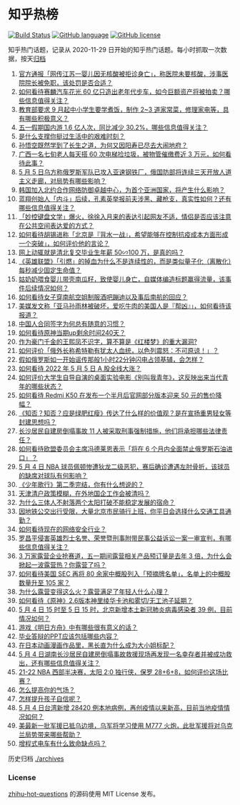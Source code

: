 # 知乎热榜
[![Build Status](https://github.com/ToWeLong/zhihu-hot-questions/workflows/CI/badge.svg)](https://github.com/ToWeLong/zhihu-hot-questions/actions)
[![GitHub language](https://img.shields.io/badge/language-golang-orange.svg)](https://golang.org/)
[![GitHub license](https://img.shields.io/github/license/ToWeLong/zhihu-hot-questions)](https://github.com/ToWeLong/zhihu-hot-questions/blob/main/LICENSE)

知乎热门话题，记录从 2020-11-29 日开始的知乎热门话题。每小时抓取一次数据，按天[归档](./archives)

<!-- BEGIN -->

1. [官方通报「网传江苏一婴儿因无核酸被拒诊身亡」，称医院未要核酸，涉事医院院长被免职，该处罚是否合适？](https://www.zhihu.com/question/531404233)
1. [如何看待赛麟汽车花光 60 亿只造出老年代步车，如今巨额资产将被拍卖？哪些信息值得关注？](https://www.zhihu.com/question/531201205)
1. [教育部要求 9 月起中小学生要学煮饭，制作 2~3 道家常菜，修理家电等，具有哪些积极意义？](https://www.zhihu.com/question/531443999)
1. [五一假期国内游 1.6 亿人次，同比减少 30.2%，哪些信息值得关注？](https://www.zhihu.com/question/531345230)
1. [是什么支撑你挺过生活中的艰难时刻？](https://www.zhihu.com/question/530102091)
1. [孙悟空既然学到了长生之道，为何又因阳寿已尽去大闹地府？](https://www.zhihu.com/question/34832301)
1. [广西一名七旬老人每天搭 60 次电梯捡垃圾，被物管催缴费近 3 万元，如何看待此事？](https://www.zhihu.com/question/531332152)
1. [5 月 5 日乌方称俄罗斯军队已攻入亚速钢铁厂，俄国防部将连续三天开放人道主义走廊，对局势有哪些影响？](https://www.zhihu.com/question/531404719)
1. [韩国加入北约合作网络防御卓越中心，为首个亚洲国家，将产生什么影响？](https://www.zhihu.com/question/531456439)
1. [蓝翔创始人「内斗」后续，孔素英举报前夫涉黑、藏枪支，真实性如何？还有哪些信息值得关注？](https://www.zhihu.com/question/531423428)
1. [「妙控键盘文学」爆火，徐徐入月来的表达引起网友不适，情侣是否应该注意在公共空间表达爱的方式？](https://www.zhihu.com/question/530322672)
1. [如何看待胡锡进称「北京是『背水一战』，希望能够在控制抗疫成本方面形成一个突破」，如何评价他的言论？](https://www.zhihu.com/question/531457314)
1. [网上动辄就是清北复交毕业生年薪 50∽100 万，是真的吗？](https://www.zhihu.com/question/531196159)
1. [《英雄联盟》「引燃」的掉血为什么不是连续性的，而是类似量子化（离散化）每秒减少固定生命值？](https://www.zhihu.com/question/525180288)
1. [姑奶奶喂食婴儿带壳南瓜籽，致使婴儿身亡，自媒体编造标题赢得流量，该事件后续情况如何？](https://www.zhihu.com/question/531342609)
1. [如何看待女子穿南航空姐制服酒吧蹦迪以及事后南航的回应？](https://www.zhihu.com/question/530655030)
1. [美媒发文称「亚马孙雨林被破坏，爱吃牛肉的美国人是『帮凶』」，如何看待该报道？](https://www.zhihu.com/question/531316128)
1. [中国人合同签字为何总有随意的习惯？](https://www.zhihu.com/question/530439453)
1. [如何看待原神当期up剩余时间240天？](https://www.zhihu.com/question/531426801)
1. [作为豪门千金的王熙凤不识字，算不算是《红楼梦》的重大漏洞?](https://www.zhihu.com/question/529958251)
1. [如何评价「俄外长称希特勒有犹太人血统，以色列震怒：不可原谅！」？](https://www.zhihu.com/question/531201726)
1. [假如俄罗斯如一开始谣传那般1小时22分钟闪电占领基辅，会怎样？](https://www.zhihu.com/question/526750638)
1. [如何看待 2022 年 5 月 5 日 A 股全线大涨？](https://www.zhihu.com/question/531449428)
1. [如何评价大学生自导自演的桌面实验电影《别叫我青年》，这反映出来当代青年的哪些状态？](https://www.zhihu.com/question/531290903)
1. [如何看待 Redmi K50 在发布一个半月后官网部分版本迎来 50 元的售价降幅？](https://www.zhihu.com/question/530488909)
1. [《知否？知否？应是绿肥红瘦》传达了什么样的价值观？是在宣扬重男轻女等封建思想吗？](https://www.zhihu.com/question/508563865)
1. [长沙居民自建房倒塌事故 11 人被采取刑事强制措施，他们将承担哪些法律责任？](https://www.zhihu.com/question/531349498)
1. [如何看待欧盟委员会主席冯德莱恩表示「将在 6 个月内全面禁止俄罗斯石油进口」？](https://www.zhihu.com/question/531316668)
1. [5 月 4 日 NBA 球员佩顿惨遭狄龙二级恶犯，赛后确诊遭遇左肘骨折，该球员的缺席对球队有何影响？](https://www.zhihu.com/question/531307549)
1. [《少年歌行》第二季完结，你有什么想说的？](https://www.zhihu.com/question/531292351)
1. [天津清户政策模糊，在外地国企工作会被清吗？](https://www.zhihu.com/question/531061432)
1. [为什么三体人不射落两个太阳打破不能稳定发展的宿命？](https://www.zhihu.com/question/531234170)
1. [因地铁公交出行受限，大量北京市民骑行上班，你平日会选择什么交通工具通勤？](https://www.zhihu.com/question/531424398)
1. [如何看待现在的网络安全行业？](https://www.zhihu.com/question/512810432)
1. [罗昌平侵害英雄烈士名誉、荣誉暨刑事附带民事公益诉讼一案一审宣判，有哪些信息值得关注？](https://www.zhihu.com/question/531471356)
1. [3 万家露营企业抢赛道，五一期间露营相关产品预订量是去年 3 倍，为什么会掀起一波露营热？你露营了吗？](https://www.zhihu.com/question/529197267)
1. [如何看待美国 SEC 再将 80 余家中概股列入「预摘牌名单」，名单上的中概股数量升至 105 家？](https://www.zhihu.com/question/531407192)
1. [为什么露营变得这么火？露营满足了年轻人什么心理？](https://www.zhihu.com/question/492541701)
1. [如何看待《原神》2.6版本神里绫华卡池和雾切/无工池子延期？](https://www.zhihu.com/question/531432147)
1. [5 月 4 日 15 时至 5 日 15 时，北京新增本土新冠肺炎病毒感染者 39 例，目前情况如何？](https://www.zhihu.com/question/531472619)
1. [游戏《明日方舟》中有哪些很有意义的话？](https://www.zhihu.com/question/526277671)
1. [毕业答辩的PPT应该包括哪些内容？](https://www.zhihu.com/question/278377428)
1. [在日本动画漫画作品里，黑长直为什么成为大小姐标配？](https://www.zhihu.com/question/530222361)
1. [5 月 4 日湖南长沙居民自建房倒塌事故救援现场再发现一名幸存者并被成功救出，还有哪些信息值得关注？](https://www.zhihu.com/question/531357424)
1. [21-22 NBA 西部半决赛，太阳 2:0 独行侠，保罗 28+6+8，如何评价这场比赛？](https://www.zhihu.com/question/531411327)
1. [怎么提高你的气场？](https://www.zhihu.com/question/529304562)
1. [怎样提升孩子自信呢？](https://www.zhihu.com/question/529395882)
1. [5 月 4 日台湾新增 28420 例本地病例，再创疫情以来新高，目前当地疫情情况如何？](https://www.zhihu.com/question/531307810)
1. [美最新一批军援已抵乌边境，乌军将学习使用 M777 火炮，此批军援将对乌克兰局势带来哪些帮助？](https://www.zhihu.com/question/529005646)
1. [增程式电车有什么致命缺点吗？](https://www.zhihu.com/question/513921808)

<!-- END -->

历史归档 [./archives](./archives)


### License
[zhihu-hot-questions](https://github.com/towelong/zhihu-hot-questions) 的源码使用 MIT License 发布。